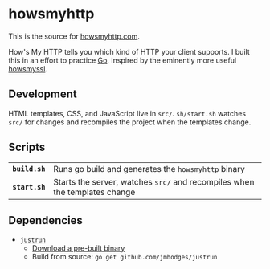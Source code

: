 # howsmyhttp

This is the source for [howsmyhttp.com](https://howsmyhttp.com).

How's My HTTP tells you which kind of HTTP your client supports. I built this in an effort to practice [Go](https://golang.org). Inspired by the eminently more useful [howsmyssl](https://github.com/jmhodges/howsmyssl).

## Development

HTML templates, CSS, and JavaScript live in `src/`. `sh/start.sh` watches `src/` for changes and recompiles the project when the templates change.

## Scripts
<table>
   <tr>
     <td><strong><code>build.sh</code></strong></td>
     <td>Runs go build and generates the <code>howsmyhttp</code> binary</td>
    </tr>
    <tr>
      <td><strong><code>start.sh</code></strong></td>
      <td>Starts the server, watches <code>src/</code> and recompiles when the templates change</td>
    </tr>
</table>

## Dependencies

- [`justrun`](https://github.com/jmhodges/justrun)
  - [Download a pre-built binary](http://projects.somethingsimilar.com/justrun/downloads)
  - Build from source: `go get github.com/jmhodges/justrun`
